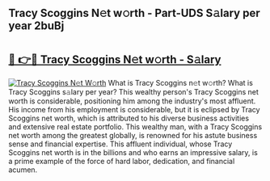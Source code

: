 ## Tracy Scoggins N𝚎t w𝚘rth - Part-UDS S𝚊lary per year 2buBj

# <h2><a href="http://gc0y1n6.nevu.top/?p=Tracy+Scoggins">🔗 👉🔴 Tracy Scoggins N𝚎t w𝚘rth - S𝚊lary</a></h2>

[![Tracy Scoggins N𝚎t W𝚘rth](https://i.imgur.com/Oavwk0R.jpeg)](http://gc0y1n6.nevu.top/?p=Tracy+Scoggins)
What is Tracy Scoggins n𝚎t w𝚘rth? What is Tracy Scoggins s𝚊lary per year?
This wealthy person's Tracy Scoggins net worth is considerable, positioning him among the industry's most affluent. His income from his employment is considerable, but it is eclipsed by Tracy Scoggins net worth, which is attributed to his diverse business activities and extensive real estate portfolio. This wealthy man, with a Tracy Scoggins net worth among the greatest globally, is renowned for his astute business sense and financial expertise. This affluent individual, whose Tracy Scoggins net worth is in the billions and who earns an impressive salary, is a prime example of the force of hard labor, dedication, and financial acumen.
